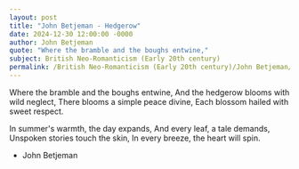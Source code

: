 ```yaml
---
layout: post
title: "John Betjeman - Hedgerow"
date: 2024-12-30 12:00:00 -0000
author: John Betjeman
quote: "Where the bramble and the boughs entwine,"
subject: British Neo-Romanticism (Early 20th century)
permalink: /British Neo-Romanticism (Early 20th century)/John Betjeman/John Betjeman - Hedgerow
---
```


Where the bramble and the boughs entwine,
And the hedgerow blooms with wild neglect,
There blooms a simple peace divine,
Each blossom hailed with sweet respect.

In summer's warmth, the day expands,
And every leaf, a tale demands,
Unspoken stories touch the skin,
In every breeze, the heart will spin.

- John Betjeman
